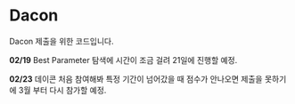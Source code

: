 # Dacon

Dacon 제출을 위한 코드입니다. 

<b>02/19</b> Best Parameter 탐색에 시간이 조금 걸려 21일에 진행할 예정.

<b>02/23</b> 데이콘 처음 참여해봐 특정 기간이 넘어갔을 때 점수가 안나오면 제출을 못하기에 3월 부터 다시 참가할 예정. 
